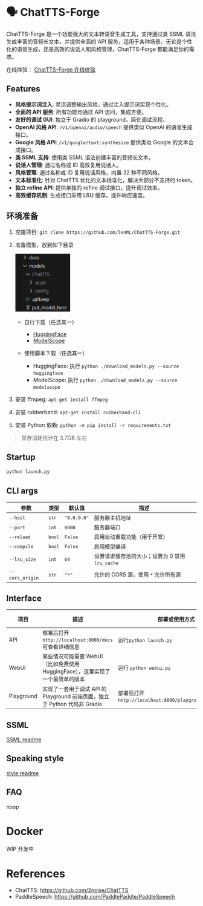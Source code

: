# 🗣️ ChatTTS-Forge

ChatTTS-Forge 是一个功能强大的文本转语音生成工具，支持通过类 SSML 语法生成丰富的音频长文本，并提供全面的 API 服务，适用于各种场景。无论是个性化的语音生成，还是高效的说话人和风格管理，ChatTTS-Forge 都能满足你的需求。

在线体验：
[ChatTTS-Forge 在线体验](https://huggingface.co/spaces/lenML/ChatTTS-Forge)

## Features

- **风格提示词注入**: 灵活调整输出风格，通过注入提示词实现个性化。
- **全面的 API 服务**: 所有功能均通过 API 访问，集成方便。
- **友好的调试 GUI**: 独立于 Gradio 的 playground，简化调试流程。
- **OpenAI 风格 API**: `/v1/openai/audio/speech` 提供类似 OpenAI 的语音生成接口。
- **Google 风格 API**: `/v1/google/text:synthesize` 提供类似 Google 的文本合成接口。
- **类 SSML 支持**: 使用类 SSML 语法创建丰富的音频长文本。
- **说话人管理**: 通过名称或 ID 高效复用说话人。
- **风格管理**: 通过名称或 ID 复用说话风格，内置 32 种不同风格。
- **文本标准化**: 针对 ChatTTS 优化的文本标准化，解决大部分不支持的 token。
- **独立 refine API**: 提供单独的 refine 调试接口，提升调试效率。
- **高效缓存机制**: 生成接口采用 LRU 缓存，提升响应速度。

## 环境准备

1. 克隆项目: `git clone https://github.com/lenML/ChatTTS-Forge.git`
2. 准备模型，放到如下目录

   ![model_dir](./docs/model_dir.png)

   - 自行下载（任选其一）

     - [HuggingFace](https://huggingface.co/2Noise/ChatTTS)
     - [ModelScope](https://modelscope.cn/models/pzc163/chatTTS/)

   - 使用脚本下载（任选其一）
     - HuggingFace: 执行 `python ./download_models.py --source huggingface`
     - ModelScope: 执行 `python ./download_models.py --source modelscope`

3. 安装 ffmpeg: `apt-get install ffmpeg`
4. 安装 rubberband: `apt-get install rubberband-cli`
5. 安装 Python 依赖: `python -m pip install -r requirements.txt`

> 显存消耗估计在 3.7GB 左右

## Startup

```bash
python launch.py
```

## CLI args

| 参数            | 类型   | 默认值      | 描述                                            |
| --------------- | ------ | ----------- | ----------------------------------------------- |
| `--host`        | `str`  | `"0.0.0.0"` | 服务器主机地址                                  |
| `--port`        | `int`  | `8000`      | 服务器端口                                      |
| `--reload`      | `bool` | `False`     | 启用自动重载功能（用于开发）                    |
| `--compile`     | `bool` | `False`     | 启用模型编译                                    |
| `--lru_size`    | `int`  | `64`        | 设置请求缓存池的大小；设置为 0 禁用 `lru_cache` |
| `--cors_origin` | `str`  | `"*"`       | 允许的 CORS 源，使用 `*` 允许所有源             |

## Interface

| 项目       | 描述                                                                           | 部署或使用方式                                           | 图片                                 |
| ---------- | ------------------------------------------------------------------------------ | -------------------------------------------------------- | ------------------------------------ |
| API        | 部署后打开 `http://localhost:8000/docs` 可查看详细信息                         | 运行`python launch.py`                                   | ![api](./docs/api.png)               |
| WebUI      | 某些情况可能需要 WebUI（比如免费使用 HuggingFace），这里实现了一个最简单的版本 | 运行 `python webui.py`                                   | ![webui](./docs/webui.png)           |
| Playground | 实现了一套用于调试 API 的 Playground 前端页面，独立于 Python 代码非 Gradio     | 部署后打开 `http://localhost:8000/playground/index.html` | ![playground](./docs/playground.png) |

## SSML

[SSML readme](./docs/SSML.md)

## Speaking style

[style readme](./docs/sytles.md)

## FAQ

noop

# Docker

WIP 开发中

# References

- ChatTTS: https://github.com/2noise/ChatTTS
- PaddleSpeech: https://github.com/PaddlePaddle/PaddleSpeech
